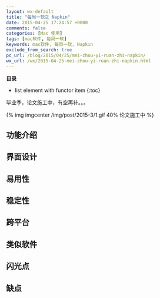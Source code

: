 ```yaml
---
layout: wx-default
title: "每周一软之 Napkin"
date: 2015-04-25 17:24:57 +0800
comments: false
categories: [Mac 使用]
tags: [mac软件, 每周一软]
keywords: mac软件, 每周一软, Napkin
exclude_from_search: true
pc_url: /blog/2015/04/25/mei-zhou-yi-ruan-zhi-napkin/
wx_url: /wx/2015-04-25-mei-zhou-yi-ruan-zhi-napkin.html
---
```


__目录__

* list element with functor item
{:toc}

<!-- excerpt start -->

毕业季，论文施工中，有空再补。。。

{% img imgcenter /img/post/2015-3/1.gif 40% 论文施工中 %}

<!-- excerpt end -->

## 功能介绍

## 界面设计

## 易用性

## 稳定性

## 跨平台

## 类似软件

## 闪光点

## 缺点